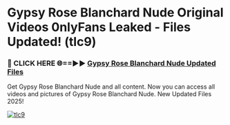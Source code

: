 # Gypsy Rose Blanchard Nude Original Videos 0nlyFans Leaked - Files Updated! (tlc9)

<h3>🔴 CLICK HERE 🌐==►► <a href="https://tinyurl.com/4mcuefdz" rel="nofollow">Gypsy Rose Blanchard Nude Updated Files</a></h3>

Get Gypsy Rose Blanchard Nude and all content. Now you can access all videos and pictures of Gypsy Rose Blanchard Nude. New Updated Files 2025!

[![tlc9](https://i.imgur.com/StAQSOY.gif)](https://tinyurl.com/4mcuefdz)
